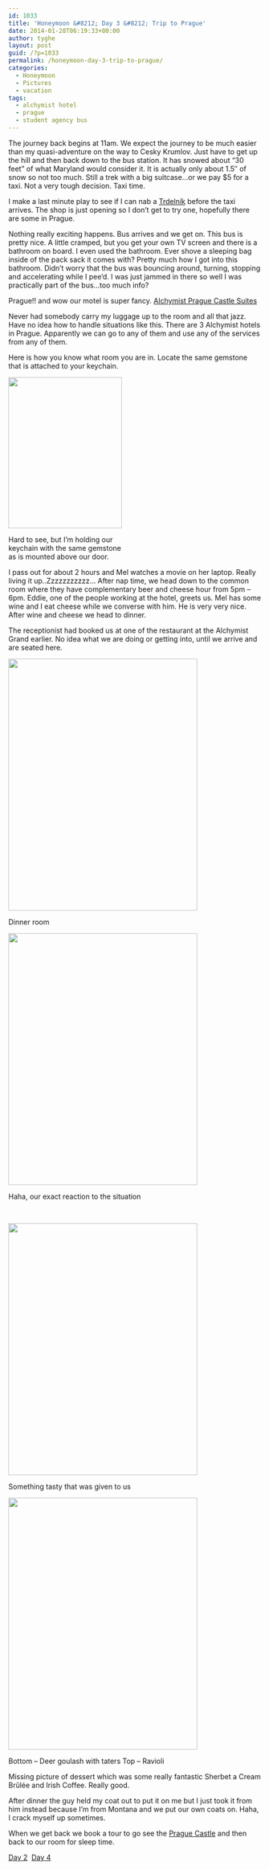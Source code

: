 ```yaml
---
id: 1033
title: 'Honeymoon &#8212; Day 3 &#8212; Trip to Prague'
date: 2014-01-28T06:19:33+00:00
author: tyghe
layout: post
guid: /?p=1033
permalink: /honeymoon-day-3-trip-to-prague/
categories:
  - Honeymoon
  - Pictures
  - vacation
tags:
  - alchymist hotel
  - prague
  - student agency bus
---
```

The journey back begins at 11am. We expect the journey to be much easier than my quasi-adventure on the way to Cesky Krumlov. Just have to get up the hill and then back down to the bus station. It has snowed about &#8220;30 feet&#8221; of what Maryland would consider it. It is actually only about 1.5&#8243; of snow so not too much. Still a trek with a big suitcase&#8230;or we pay $5 for a taxi. Not a very tough decision. Taxi time.<!--more-->

I make a last minute play to see if I can nab a [Trdelník](http://en.wikipedia.org/wiki/Trdeln%C3%ADk) before the taxi arrives. The shop is just opening so I don&#8217;t get to try one, hopefully there are some in Prague.

Nothing really exciting happens. Bus arrives and we get on. This bus is pretty nice. A little cramped, but you get your own TV screen and there is a bathroom on board. I even used the bathroom. Ever shove a sleeping bag inside of the pack sack it comes with? Pretty much how I got into this bathroom. Didn&#8217;t worry that the bus was bouncing around, turning, stopping and accelerating while I pee&#8217;d. I was just jammed in there so well I was practically part of the bus&#8230;too much info?

Prague!! and wow our motel is super fancy. <a title="Alchymist Prague Castle Suits Map" href="https://goo.gl/maps/VpcGi" target="_blank">Alchymist Prague Castle Suites</a>

Never had somebody carry my luggage up to the room and all that jazz. Have no idea how to handle situations like this. There are 3 Alchymist hotels in Prague. Apparently we can go to any of them and use any of the services from any of them.

Here is how you know what room you are in. Locate the same gemstone that is attached to your keychain.

<div style="width: 236px" class="wp-caption alignnone">
  <img class=" " alt="" src="https://lh4.googleusercontent.com/_MikavRqEC_T9ACQC4ydKEhqm6DAPT7VMYUQ85MvG6k=w377-h502-no" width="226" height="301" />
  
  <p class="wp-caption-text">
    Hard to see, but I&#8217;m holding our keychain with the same gemstone as is mounted above our door.
  </p>
</div>

I pass out for about 2 hours and Mel watches a movie on her laptop. Really living it up..Zzzzzzzzzzz&#8230; After nap time, we head down to the common room where they have complementary beer and cheese hour from 5pm &#8211; 6pm. Eddie, one of the people working at the hotel, greets us. Mel has some wine and I eat cheese while we converse with him. He is very very nice. After wine and cheese we head to dinner.

The receptionist had booked us at one of the restaurant at the Alchymist Grand earlier. No idea what we are doing or getting into, until we arrive and are seated here.

<div style="width: 386px" class="wp-caption alignnone">
  <img alt="" src="https://lh4.googleusercontent.com/-nYEA_lFY8q8/UuVuxb-uVnI/AAAAAAAAPPo/2E2LC_zzNIY/w377-h502-no/IMG_20140126_192714.jpg" width="376" height="502" />
  
  <p class="wp-caption-text">
    Dinner room
  </p>
</div>

<div style="width: 386px" class="wp-caption alignnone">
  <img alt="" src="https://lh6.googleusercontent.com/-MEfqB2g0zW0/UuVu1mCpCEI/AAAAAAAAPP0/YyhGwmSAMf0/w377-h502-no/IMG_20140126_192719.jpg" width="376" height="502" />
  
  <p class="wp-caption-text">
    Haha, our exact reaction to the situation
  </p>
</div>

&nbsp;

<div style="width: 386px" class="wp-caption alignnone">
  <img alt="" src="https://lh3.googleusercontent.com/-Rk5vT49HMyY/UuVutXBhSCI/AAAAAAAAPPc/uaRed7vkLdQ/w377-h502-no/IMG_20140126_192528.jpg" width="376" height="502" />
  
  <p class="wp-caption-text">
    Something tasty that was given to us
  </p>
</div>

<div style="width: 386px" class="wp-caption alignnone">
  <img alt="" src="https://lh3.googleusercontent.com/-gA2d7OFKG_s/UuVu5rVuH0I/AAAAAAAAPQA/mK1tLkCEVCQ/w377-h502-no/IMG_20140126_193824.jpg" width="376" height="502" />
  
  <p class="wp-caption-text">
    Bottom &#8211; Deer goulash with taters Top &#8211; Ravioli
  </p>
</div>

Missing picture of dessert which was some really fantastic Sherbet a Cream Brûlée and Irish Coffee. Really good.

After dinner the guy held my coat out to put it on me but I just took it from him instead because I&#8217;m from Montana and we put our own coats on. Haha, I crack myself up sometimes.

When we get back we book a tour to go see the <a title="Prague Castle" href="http://en.wikipedia.org/wiki/Prague_Castle" target="_blank">Prague Castle</a> and then back to our room for sleep time.

[Day 2](/honeymoon-day-2-cesky-krumlov/ "Honeymoon — Day 2 — Cesky Krumlov")  [Day 4](/honeymoon-day-4-prague-castle/ "Honeymoon — Day 4 — Prague Castle")
